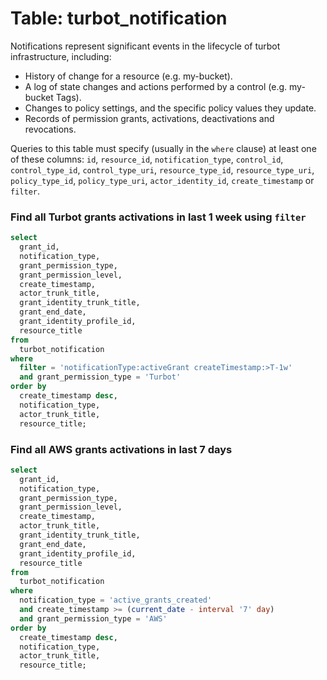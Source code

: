 # Table: turbot_notification

Notifications represent significant events in the lifecycle of turbot infrastructure, including:

- History of change for a resource (e.g. my-bucket).
- A log of state changes and actions performed by a control (e.g. my-bucket Tags).
- Changes to policy settings, and the specific policy values they update.
- Records of permission grants, activations, deactivations and revocations.

Queries to this table must specify (usually in the `where` clause) at least one
of these columns: `id`, `resource_id`, `notification_type`, `control_id`, `control_type_id`,
`control_type_uri`, `resource_type_id`, `resource_type_uri`, `policy_type_id`, `policy_type_uri`, `actor_identity_id`, `create_timestamp` or `filter`.

### Find all Turbot grants activations in last 1 week using `filter`

```sql
select
  grant_id,
  notification_type,
  grant_permission_type,
  grant_permission_level,
  create_timestamp,
  actor_trunk_title,
  grant_identity_trunk_title,
  grant_end_date,
  grant_identity_profile_id,
  resource_title
from
  turbot_notification
where
  filter = 'notificationType:activeGrant createTimestamp:>T-1w'
  and grant_permission_type = 'Turbot'
order by
  create_timestamp desc,
  notification_type,
  actor_trunk_title,
  resource_title;
```

### Find all AWS grants activations in last 7 days

```sql
select
  grant_id,
  notification_type,
  grant_permission_type,
  grant_permission_level,
  create_timestamp,
  actor_trunk_title,
  grant_identity_trunk_title,
  grant_end_date,
  grant_identity_profile_id,
  resource_title
from
  turbot_notification
where
  notification_type = 'active_grants_created'
  and create_timestamp >= (current_date - interval '7' day)
  and grant_permission_type = 'AWS'
order by
  create_timestamp desc,
  notification_type,
  actor_trunk_title,
  resource_title;
```
